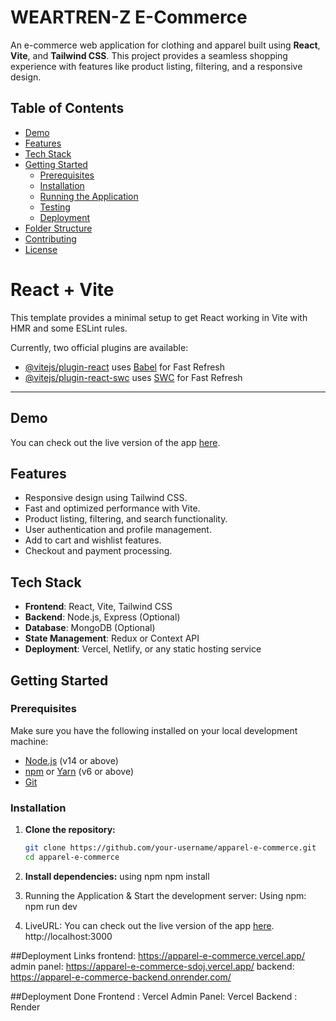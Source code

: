 # WEARTREN-Z E-Commerce

An e-commerce web application for clothing and apparel built using **React**, **Vite**, and **Tailwind CSS**. This project provides a seamless shopping experience with features like product listing, filtering, and a responsive design.

## Table of Contents

- [Demo](#demo)
- [Features](#features)
- [Tech Stack](#tech-stack)
- [Getting Started](#getting-started)
  - [Prerequisites](#prerequisites)
  - [Installation](#installation)
  - [Running the Application](#running-the-application)
  - [Testing](#testing)
  - [Deployment](#deployment)
- [Folder Structure](#folder-structure)
- [Contributing](#contributing)
- [License](#license)


# React + Vite

This template provides a minimal setup to get React working in Vite with HMR and some ESLint rules.

Currently, two official plugins are available:

- [@vitejs/plugin-react](https://github.com/vitejs/vite-plugin-react/blob/main/packages/plugin-react/README.md) uses [Babel](https://babeljs.io/) for Fast Refresh
- [@vitejs/plugin-react-swc](https://github.com/vitejs/vite-plugin-react-swc) uses [SWC](https://swc.rs/) for Fast Refresh

---

## Demo

You can check out the live version of the app [here](#).

## Features

- Responsive design using Tailwind CSS.
- Fast and optimized performance with Vite.
- Product listing, filtering, and search functionality.
- User authentication and profile management.
- Add to cart and wishlist features.
- Checkout and payment processing.

## Tech Stack

- **Frontend**: React, Vite, Tailwind CSS
- **Backend**: Node.js, Express (Optional)
- **Database**: MongoDB (Optional)
- **State Management**: Redux or Context API
- **Deployment**: Vercel, Netlify, or any static hosting service

## Getting Started

### Prerequisites

Make sure you have the following installed on your local development machine:

- [Node.js](https://nodejs.org/en/) (v14 or above)
- [npm](https://www.npmjs.com/) or [Yarn](https://yarnpkg.com/) (v6 or above)
- [Git](https://git-scm.com/)

### Installation

1. **Clone the repository:**

   ```bash
   git clone https://github.com/your-username/apparel-e-commerce.git
   cd apparel-e-commerce

 2. **Install dependencies:**
    using npm 
    npm install
 3. Running the Application & Start the development server:
    Using npm:
    npm run dev 
 4. LiveURL: 
 You can check out the live version of the app [here](#). http://localhost:3000 

##Deployment Links
frontend: https://apparel-e-commerce.vercel.app/
admin panel: https://apparel-e-commerce-sdoj.vercel.app/ 
backend: https://apparel-e-commerce-backend.onrender.com/

##Deployment Done
Frontend : Vercel
Admin Panel: Vercel
Backend : Render 




